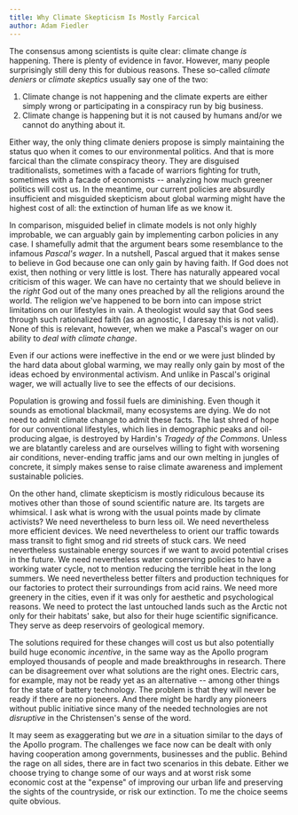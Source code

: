 ```yaml
---
title: Why Climate Skepticism Is Mostly Farcical
author: Adam Fiedler
---
```


The consensus among scientists is quite clear: climate change *is* happening.
There is plenty of evidence in favor.
However, many people surprisingly still deny this for dubious reasons.
These so-called *climate deniers* or *climate skeptics* usually say one of the two:

1) Climate change is not happening and the climate experts are either simply wrong or participating in a conspiracy run by big business.
2) Climate change is happening but it is not caused by humans and/or we cannot do anything about it.

Either way, the only thing climate deniers propose is simply maintaining the status quo when it comes to our environmental politics.
And that is more farcical than the climate  conspiracy theory.
They are disguised traditionalists, sometimes with a facade of warriors fighting for truth, sometimes with a facade of economists -- analyzing how much greener politics will cost us.
In the meantime, our current policies are absurdly insufficient and misguided skepticism about global warming might have the highest cost of all: the extinction of human life as we know it.

In comparison, misguided belief in climate models is not only highly improbable, we can arguably gain by implementing carbon  policies in any case.
I shamefully admit that the argument bears some resemblance to the infamous *Pascal's wager*.
In a nutshell, Pascal argued that it makes sense to believe in God because one can only gain by having faith. 
If God does not exist, then nothing or very little is lost.
There has naturally appeared vocal criticism of this wager.
We can have no certainty that we should believe in the *right* God out of the many ones preached by all the religions around the world.
The religion we've happened to be born into can impose strict limitations on our lifestyles in vain.
A theologist would say that God sees through such rationalized faith (as an agnostic, I daresay this is not valid).
None of this is relevant, however, when we make a Pascal's wager on our ability to *deal with climate change*.

Even if our actions were ineffective in the end or we were just blinded by the hard data about global warming, we may really only gain by most of the ideas echoed by environmental activism. 
And unlike in Pascal's original wager, we will actually live to see the effects of our decisions. 

Population is growing and fossil fuels are diminishing.
Even though it sounds as emotional blackmail, many ecosystems are dying.
We do not need to admit climate change to admit these facts.
The last shred of hope for our conventional lifestyles, which lies in demographic peaks and oil-producing algae, is destroyed by Hardin's *Tragedy of the Commons*.
Unless we are blatantly careless and are ourselves willing to fight with worsening air conditions, never-ending traffic jams and our own melting in jungles of concrete, it simply makes sense to raise climate awareness and implement sustainable policies.

On the other hand, climate skepticism is mostly ridiculous because its motives other than those of sound scientific nature are.
Its targets are whimsical.
I ask what is wrong with the usual points made by climate activists?
We need nevertheless to burn less oil.
We need nevertheless more efficient devices.
We need nevertheless to orient our traffic towards mass transit to fight smog and rid streets of stuck cars.
We need nevertheless sustainable energy sources if we want to avoid potential crises in the future.
We need nevertheless water conserving policies to have a working water cycle, not to mention reducing the terrible heat in the long summers.
We need nevertheless better filters and production techniques for our factories to protect their surroundings from acid rains.
We need more greenery in the cities, even if it was only for aesthetic and psychological reasons.
We need to protect the last untouched lands such as the Arctic not only for their habitats' sake, but also for their huge scientific significance.
They serve as deep reservoirs of geological memory.  

The solutions required for these changes will cost us but also potentially build huge economic *incentive*, in the same way as the Apollo program employed thousands of people and made breakthroughs in research.
There can be disagreement over what solutions are the right ones.
Electric cars, for example, may not be ready yet as an alternative -- among other things for the state of battery technology.
The problem is that they will never be ready if there are no pioneers. 
And there might be hardly any pioneers without public initiative since many of the needed technologies are not *disruptive* in the Christensen's sense of the word.

It may seem as exaggerating but we *are* in a situation similar to the days of the Apollo program.
The challenges we face now can be dealt with only having cooperation among governments, businesses and the public. 
Behind the rage on all sides, there are in fact two scenarios in this debate.
Either we choose trying to change some of our ways and at worst risk some economic cost at the "expense" of improving our urban life and preserving the sights of the countryside, or risk our extinction.
To me the choice seems quite obvious.
